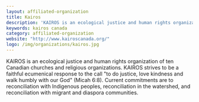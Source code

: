 ```yaml
---
layout: affiliated-organization
title: Kairos
description: 'KAIROS is an ecological justice and human rights organization of ten Canadian churches and religious organizations. KAIROS strives to be a faithful ecumenical response to the call "to do justice, love kindness and walk‎ humbly with our God". Current commitments are to reconciliation with Indigenous peoples, reconciliation in the watershed, and reconciliation with migrant and diaspora communities.'
keywords: kairos canada
category: affiliated-organization
website: "http://www.kairoscanada.org/"
logo: /img/organizations/kairos.jpg
---
```


KAIROS is an ecological justice and human rights organization of ten Canadian churches and religious organizations. KAIROS strives to be a faithful ecumenical response to the call "to do justice, love kindness and walk‎ humbly with our God"  (Micah 6:8). Current commitments are to reconciliation with Indigenous peoples, reconciliation in the watershed, and reconciliation with migrant and diaspora communities.

